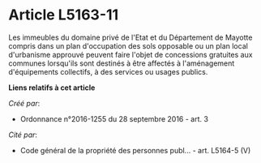 # Article L5163-11

Les immeubles du domaine privé de l'Etat et du Département de Mayotte compris dans un plan d'occupation des sols opposable ou
un plan local d'urbanisme approuvé peuvent faire l'objet de concessions gratuites aux communes lorsqu'ils sont destinés à
être affectés à l'aménagement d'équipements collectifs, à des services ou usages publics.

**Liens relatifs à cet article**

_Créé par_:

  - Ordonnance n°2016-1255 du 28 septembre 2016 - art. 3

_Cité par_:

  - Code général de la propriété des personnes publ... - art. L5164-5 (V)
